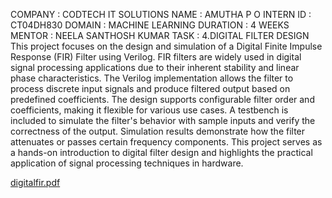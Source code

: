 COMPANY : CODTECH IT SOLUTIONS
NAME : AMUTHA P O
INTERN ID : CT04DH830
DOMAIN : MACHINE LEARNING
DURATION : 4 WEEKS
MENTOR : NEELA SANTHOSH KUMAR
TASK : 4.DIGITAL FILTER DESIGN
This project focuses on the design and simulation of a Digital Finite Impulse Response (FIR) Filter using Verilog. FIR filters are widely used in digital signal processing applications due to their inherent stability and linear phase characteristics. The Verilog implementation allows the filter to process discrete input signals and produce filtered output based on predefined coefficients. The design supports configurable filter order and coefficients, making it flexible for various use cases. A testbench is included to simulate the filter's behavior with sample inputs and verify the correctness of the output. Simulation results demonstrate how the filter attenuates or passes certain frequency components. This project serves as a hands-on introduction to digital filter design and highlights the practical application of signal processing techniques in hardware.

[digitalfir.pdf](https://github.com/user-attachments/files/21452739/digitalfir.pdf)
